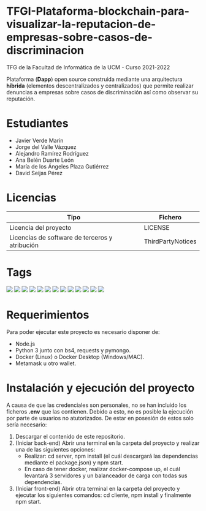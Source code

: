 # TFGI-Plataforma-blockchain-para-visualizar-la-reputacion-de-empresas-sobre-casos-de-discriminacion
TFG de la Facultad de Informática de la UCM - Curso 2021-2022

Plataforma (**Dapp**) open source construida mediante una arquitectura **híbrida** (elementos descentralizados y centralizados) que permite realizar denuncias a empresas sobre casos de discriminación así como observar su reputación.

# Estudiantes
* Javier Verde Marín
* Jorge del Valle Vázquez
* Alejandro Ramírez Rodríguez
* Ana Belén Duarte León
* María de los Ángeles Plaza Gutiérrez
* David Seijas Pérez

# Licencias
|  Tipo                                             | Fichero               |
|---------------------------------------------------|-----------------------|
|   Licencia del proyecto                           | LICENSE               |
|   Licencias de software de terceros y atribución  | ThirdPartyNotices     |


# Tags
![](https://img.shields.io/badge/-React-61DAFB) ![](https://img.shields.io/badge/Material_UI-007FFF) ![](https://img.shields.io/badge/Semantic_UI-35BDB2)
![](https://img.shields.io/badge/Blockchain-grey) ![](https://img.shields.io/badge/-Smart_Contract-orange) ![](https://img.shields.io/badge/Ethereum-3C3C3D) ![](https://img.shields.io/badge/IPFS-65C2CB)  ![](https://img.shields.io/badge/Tokens-C2A633) ![](https://img.shields.io/badge/-Nginx-009639) ![](https://img.shields.io/badge/-Docker-2496ED) ![](https://img.shields.io/badge/-Node.js-339933) ![](https://img.shields.io/badge/MongoDB-47A248) ![](https://img.shields.io/badge/Express.js-000000)

# Requerimientos

Para poder ejecutar este proyecto es necesario disponer de:
  * Node.js
  * Python 3 junto con bs4, requests y pymongo.
  * Docker (Linux) o Docker Desktop (Windows/MAC).
  * Metamask u otro wallet.

# Instalación y ejecución del proyecto

A causa de que las credenciales son personales, no se han incluido los ficheros **.env** que  las contienen. Debido a esto, no es posible la ejecución por parte de usuarios no atutorizados. De estar en posesión de estos solo sería necesario:

  1. Descargar el contenido de este repositorio.
  2. (Iniciar back-end) Abrir una terminal  en la carpeta del proyecto y realizar una de las siguientes opciones:
     * Realizar: cd server, npm install (el cuál descargará las dependencias mediante el package.json) y npm start.
     * En caso de tener docker, realizar docker-compose up, el cuál levantará 3 servidores y un balanceador de carga con todas sus dependencias.
  3. (Iniciar front-end) Abrir otra terminal en la carpeta del proyecto y ejecutar los siguientes comandos: cd cliente, npm install  y finalmente npm start.
